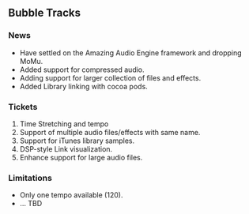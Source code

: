 ## Bubble Tracks

### News
 - Have settled on the Amazing Audio Engine framework and dropping MoMu.
 - Added support for compressed audio.
 - Adding support for larger collection of files and effects.
 - Added Library linking with cocoa pods.

### Tickets

1) Time Stretching and tempo 
2) Support of multiple audio files/effects with same name.
3) Support for iTunes library samples.
4) DSP-style Link visualization.
5) Enhance support for large audio files.

### Limitations 

 - Only one tempo available (120).
 - ... TBD